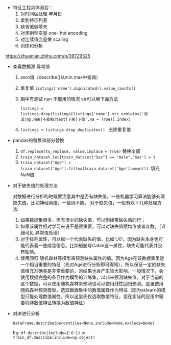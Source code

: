 - 特征工程具体流程：
  1. 对时间做处理  年月日
  2. 拿到特征列表
  3. 缺省值做填充
  4. 对类别型变量 one- hot encoding 
  5. 对连续值变量做 scaling
  6. 训练和分析





https://zhuanlan.zhihu.com/p/39729525

* 查看数据源 异常值

  1. zero值（describe()从min max中查询）

  2. 重复值 `listings['name'].duplicated().value_counts()`

  3. 期中有测试 nan  不能用的情况  str可以用下面方法

     `listings = listings.drop(listings[listings['name'].str.contains('测试|np.NaN|不能租|test|下架|下线',na = True)].index)`

  4. `listings = listings.drop_duplicates() ` 去除重复值



* pandas的替换和部分替换
  1. `df.replace(to_replace, value,inplace = True)`  替换全部
  2. `train_dataset.loc[train_dataset["Sex"] == "male",'Sex'] = 1`
  3. `train_dataset["Age"] = train_dataset['Age'].fillna(train_dataset['Age'].mean()) `填充NaN值



* 对于缺失值的处理方法

  对数据进行分析的时候要注意其中是否有缺失值。一些机器学习算法能够处理缺失值，比如神经网络，一些则不能。
  对于缺失值，一般有以下几种处理方法:

  1. 如果数据集很多，但有很少的缺失值，可以删掉带缺失值的行；
  2. 如果该属性相对学习来说不是很重要，可以对缺失值赋均值或者众数。（详细可见 异常值处理）
  3. 对于标称属性，可以赋一个代表缺失的值，比如‘U0’。因为缺失本身也可能代表着一些隐含信息。比如船舱号Cabin这一属性，缺失可能代表并没有船舱。
  4. 使用回归 随机森林等模型来预测缺失属性的值。因为Age在该数据集里是一个相当重要的特征（先对Age进行分析即可得知），所以保证一定的缺失值填充准确率是非常重要的，对结果也会产生较大影响。一般情况下，会使用数据完整的条目作为模型的训练集，以此来预测缺失值。对于当前的这个数据，可以使用随机森林来预测也可以使用线性回归预测。这里使用随机森林预测模型，选取数据集中的数值属性作为特征（因为sklearn的模型只能处理数值属性，所以这里先仅选取数值特征，但在实际的应用中需要将非数值特征转换为数值特征）

* 对df进行分析

  `DataFrame.describe(percentiles=None,include=None,exclude=None)`

  Eg: `df.describe(include=['O'])`  or `train_df.describe(include=np.object)`

